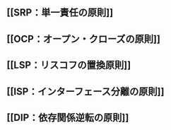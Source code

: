 
## [[SRP：単一責任の原則]]

## [[OCP：オープン・クローズの原則]]

## [[LSP：リスコフの置換原則]]

## [[ISP：インターフェース分離の原則]]

## [[DIP：依存関係逆転の原則]]








